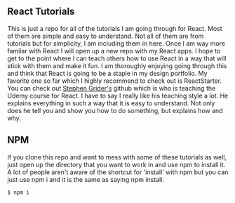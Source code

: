 <h2>React Tutorials</h2>
This is just a repo for all of the tutorials I am going through for React.  Most of them are simple and easy to understand.  Not all of them are from tutorials but for simplicity, I am including them in here.  Once I am way more familar with React I will open up a new repo with my React apps.  I hope to get to the point where I can teach others how to use React in a way that will stick with them and make it fun.  I am thoroughly enjoying going through this and think that React is going to be a staple in my design portfolio.  My favorite one so far which I highly recommend to check out is ReactStarter.  You can check out <a href="https://github.com/stephenGrider">Stephen Grider's</a> github which is who is teaching the Udemy course for React.  I have to say I really like his teaching style a lot.  He explains everything in such a way that it is easy to understand.  Not only does he tell you and show you how to do something, but explains how and why.  

<h2>NPM</h2>
If you clone this repo and want to mess with some of these tutorials as well, just open up the directory that you want to work in and use npm to install it.  A lot of people aren't aware of the shortcut for 'install' with npm but you can just use npm i and it is the same as saying npm install.

```$ npm i```
